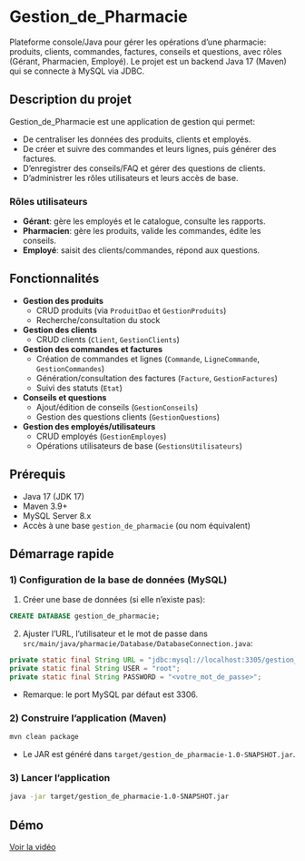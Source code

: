 
# Gestion_de_Pharmacie
Plateforme console/Java pour gérer les opérations d’une pharmacie: produits, clients, commandes, factures, conseils et questions, avec rôles (Gérant, Pharmacien, Employé). Le projet est un backend Java 17 (Maven) qui se connecte à MySQL via JDBC.

## Description du projet

Gestion_de_Pharmacie est une application de gestion qui permet:
- De centraliser les données des produits, clients et employés.
- De créer et suivre des commandes et leurs lignes, puis générer des factures.
- D’enregistrer des conseils/FAQ et gérer des questions de clients.
- D’administrer les rôles utilisateurs et leurs accès de base.

### Rôles utilisateurs
- **Gérant**:  gère les employés et le catalogue, consulte les rapports.
- **Pharmacien**: gère les produits, valide les commandes, édite les conseils.
- **Employé**: saisit des clients/commandes, répond aux questions.

## Fonctionnalités

- **Gestion des produits**
  - CRUD produits (via `ProduitDao` et `GestionProduits`)
  - Recherche/consultation du stock
- **Gestion des clients**
  - CRUD clients (`Client`, `GestionClients`)
- **Gestion des commandes et factures**
  - Création de commandes et lignes (`Commande`, `LigneCommande`, `GestionCommandes`)
  - Génération/consultation des factures (`Facture`, `GestionFactures`)
  - Suivi des statuts (`Etat`)
- **Conseils et questions**
  - Ajout/édition de conseils (`GestionConseils`)
  - Gestion des questions clients (`GestionQuestions`)
- **Gestion des employés/utilisateurs**
  - CRUD employés (`GestionEmployes`)
  - Opérations utilisateurs de base (`GestionsUtilisateurs`)

## Prérequis

- Java 17 (JDK 17)
- Maven 3.9+
- MySQL Server 8.x
- Accès à une base `gestion_de_pharmacie` (ou nom équivalent)

## Démarrage rapide

### 1) Configuration de la base de données (MySQL)

1. Créer une base de données (si elle n’existe pas):
```sql
CREATE DATABASE gestion_de_pharmacie;
```
2. Ajuster l’URL, l’utilisateur et le mot de passe dans `src/main/java/pharmacie/Database/DatabaseConnection.java`:
```java
private static final String URL = "jdbc:mysql://localhost:3305/gestion_de_pharmacie";
private static final String USER = "root";
private static final String PASSWORD = "<votre_mot_de_passe>";
```
- Remarque: le port MySQL par défaut est 3306.

### 2) Construire l’application (Maven)

```bash
mvn clean package
```
- Le JAR est généré dans `target/gestion_de_pharmacie-1.0-SNAPSHOT.jar`.

### 3) Lancer l’application

```bash
java -jar target/gestion_de_pharmacie-1.0-SNAPSHOT.jar
```



## Démo

[Voir la vidéo](https://drive.google.com/drive/u/0/folders/1hW_ldaR89UlweREssnVLKeLEnT06eNdr)

